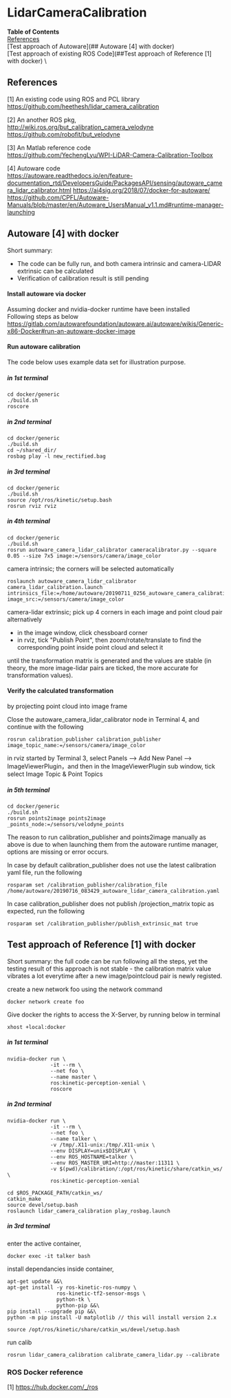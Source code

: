 # LidarCameraCalibration

**Table of Contents** \
[References](##References) \
[Test approach of Autoware](## Autoware [4] with docker) \
[Test approach of existing ROS Code](##Test approach of Reference [1] with docker) \

## References
[1] An existing code using ROS and PCL library \
https://github.com/heethesh/lidar_camera_calibration

[2] An another ROS pkg, \
http://wiki.ros.org/but_calibration_camera_velodyne \
https://github.com/robofit/but_velodyne

[3] An Matlab reference code \
https://github.com/YechengLyu/WPI-LiDAR-Camera-Calibration-Toolbox

[4] Autoware code \
https://autoware.readthedocs.io/en/feature-documentation_rtd/DevelopersGuide/PackagesAPI/sensing/autoware_camera_lidar_calibrator.html
https://ai4sig.org/2018/07/docker-for-autoware/
https://github.com/CPFL/Autoware-Manuals/blob/master/en/Autoware_UsersManual_v1.1.md#runtime-manager-launching


## Autoware [4] with docker
Short summary:
- The code can be fully run, and both camera intrinsic and camera-LIDAR extrinsic can be calculated
- Verification of calibration result is still pending

#### Install autoware via docker
Assuming docker and nvidia-docker runtime have been installed \
Following steps as below \
https://gitlab.com/autowarefoundation/autoware.ai/autoware/wikis/Generic-x86-Docker#run-an-autoware-docker-image

#### Run autoware calibration
The code below uses example data set for illustration purpose.

##### in 1st terminal
```
cd docker/generic
./build.sh
roscore
```

##### in 2nd terminal
```
cd docker/generic
./build.sh
cd ~/shared_dir/
rosbag play -l new_rectified.bag
```
##### in 3rd terminal
```
cd docker/generic
./build.sh
source /opt/ros/kinetic/setup.bash
rosrun rviz rviz
```

##### in 4th terminal
```
cd docker/generic
./build.sh
rosrun autoware_camera_lidar_calibrator cameracalibrator.py --square 0.05 --size 7x5 image:=/sensors/camera/image_color 
```
camera intrinsic; the corners will be selected automatically 
```
roslaunch autoware_camera_lidar_calibrator camera_lidar_calibration.launch intrinsics_file:=/home/autoware/20190711_0256_autoware_camera_calibration.yaml image_src:=/sensors/camera/image_color 
```
camera-lidar extrinsic; pick up 4 corners in each image and point cloud pair alternatively
- in the image window, click chessboard corner 
- in rviz, tick "Publish Point", then zoom/rotate/translate to find the corresponding point inside point cloud and select it

until the transformation matrix is generated and the values are stable (in theory, the more image-lidar pairs are ticked, the more accurate for transformation values).

#### Verify the calculated transformation 
by projecting point cloud into image frame

Close the autoware_camera_lidar_calibrator node in Terminal 4, and continue with the following
```
rosrun calibration_publisher calibration_publisher  image_topic_name:=/sensors/camera/image_color
```
in rviz started by Terminal 3, select Panels –> Add New Panel –> ImageViewerPlugin，and then in the ImageViewerPlugin sub window, tick select Image Topic & Point Topics

##### in 5th terminal
```
cd docker/generic
./build.sh
rosrun points2image points2image _points_node:=/sensors/velodyne_points
```
The reason to run calibration_publisher and points2image manually as above is due to when launching them from the autoware runtime manager, options are missing or error occurs.

In case by default calibration_publisher does not use the latest calibration yaml file, run the following
```
rosparam set /calibration_publisher/calibration_file /home/autoware/20190716_083429_autoware_lidar_camera_calibration.yaml
```
In case calibration_publisher does not publish /projection_matrix topic as expected, run the following
```
rosparam set /calibration_publisher/publish_extrinsic_mat true
```

## Test approach of Reference [1] with docker
Short summary: the full code can be run following all the steps, yet the testing result of this approach is not stable - the calibration matrix value vibrates a lot everytime after a new image/pointcloud pair is newly registed. 

create a new network foo using the network command
```
docker network create foo
```
Give docker the rights to access the X-Server, by running below in terminal
```
xhost +local:docker
```

##### in 1st terminal
```
nvidia-docker run \
              -it --rm \
              --net foo \
              --name master \
              ros:kinetic-perception-xenial \
              roscore
```

##### in 2nd terminal

```
nvidia-docker run \
              -it --rm \
              --net foo \
              --name talker \
              -v /tmp/.X11-unix:/tmp/.X11-unix \
              --env DISPLAY=unix$DISPLAY \
              --env ROS_HOSTNAME=talker \
              --env ROS_MASTER_URI=http://master:11311 \
              -v $(pwd)/calibration/:/opt/ros/kinetic/share/catkin_ws/ \
              ros:kinetic-perception-xenial

cd $ROS_PACKAGE_PATH/catkin_ws/
catkin_make
source devel/setup.bash
roslaunch lidar_camera_calibration play_rosbag.launch
```

##### in 3rd terminal
enter the active container,
```
docker exec -it talker bash
```

install dependancies inside container,
```
apt-get update &&\
apt-get install -y ros-kinetic-ros-numpy \
                ros-kinetic-tf2-sensor-msgs \
                python-tk \
                python-pip &&\
pip install --upgrade pip &&\
python -m pip install -U matplotlib // this will install version 2.x

source /opt/ros/kinetic/share/catkin_ws/devel/setup.bash
```

run calib
```
rosrun lidar_camera_calibration calibrate_camera_lidar.py --calibrate
```
### ROS Docker reference
[1] https://hub.docker.com/_/ros
